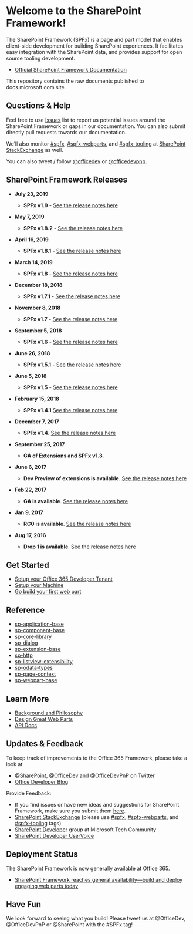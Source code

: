 # Welcome to the SharePoint Framework!

The SharePoint Framework (SPFx) is a page and part model that enables client-side development for building SharePoint experiences. It facilitates easy integration with the SharePoint data, and provides support for open source tooling development.

* [Official SharePoint Framework Documentation](http://aka.ms/spfx)

This repository contains the raw documents published to docs.microsoft.com site.

## Questions & Help

Feel free to use [Issues]((https://github.com/SharePoint/sp-dev-docs/issues)) list to report us potential issues around the SharePoint Framework or gaps in our documentation. You can also submit directly pull requests towards our documentation. 

We’ll also monitor [#spfx](http://sharepoint.stackexchange.com/tags/spfx/), [#spfx-webparts](http://sharepoint.stackexchange.com/tags/spfx-webparts/), and [#spfx-tooling](http://sharepoint.stackexchange.com/tags/spfx-tooling/) at [SharePoint StackExchange](http://sharepoint.stackexchange.com/) as well.

You can also tweet / follow [@officedev](https://twitter.com/officedev) or [@officedevpnp](https://twitter.com/officedevpnp).

## SharePoint Framework Releases

* **July 23, 2019**
   * **SPFx v1.9** - [See the release notes here](https://github.com/SharePoint/sp-dev-docs/wiki/SharePoint-Framework-v1.9-release-notes)

* **May 7, 2019**
   * **SPFx v1.8.2** - [See the release notes here](https://github.com/SharePoint/sp-dev-docs/wiki/SharePoint-Framework-v1.8.2-release-notes)

* **April 16, 2019**
   * **SPFx v1.8.1** - [See the release notes here](https://github.com/SharePoint/sp-dev-docs/wiki/SharePoint-Framework-v1.8.1-release-notes)

* **March 14, 2019**
   * **SPFx v1.8** - [See the release notes here](https://github.com/SharePoint/sp-dev-docs/wiki/SharePoint-Framework-v1.8-release-notes)

* **December 18, 2018**
   * **SPFx v1.7.1** - [See the release notes here](https://github.com/SharePoint/sp-dev-docs/wiki/Release-Notes-for-SPFx-Package-Version-1.7.1)

* **November 8, 2018**
   * **SPFx v1.7** - [See the release notes here](https://github.com/SharePoint/sp-dev-docs/wiki/SharePoint-Framework-v1.7-release-notes)
* **September 5, 2018**
   * **SPFx v1.6** - [See the release notes here](https://github.com/SharePoint/sp-dev-docs/wiki/SharePoint-Framework-v1.6-release-notes)

* **June 26, 2018**
   * **SPFx v1.5.1** - [See the release notes here](https://github.com/SharePoint/sp-dev-docs/wiki/Release-Notes-for-SPFx-Package-Version-1.5.1)
   
* **June 5, 2018**
   * **SPFx v1.5** - [See the release notes here](https://github.com/SharePoint/sp-dev-docs/wiki/Release-Notes-for-SharePoint-Framework-Package-v1.5)

* **February 15, 2018**
   * **SPFx v1.4.1** [See the release notes here](https://github.com/SharePoint/sp-dev-docs/wiki/Release-Notes-for-SPFx-Package-Version-1.4.1)

* **December 7, 2017**
   *  **SPFx v1.4**. [See the release notes here](https://github.com/SharePoint/sp-dev-docs/wiki/Release-Notes-for-SPFx-Package-Version-1.4)

* **September 25, 2017**
   *  **GA of Extensions and SPFx v1.3**.

* **June 6, 2017**
   *  **Dev Preview of extensions is available**.  [See the release notes here](https://github.com/SharePoint/sp-dev-docs/wiki/Release-Notes---Extensions-Dev-Preview-Drop-1)

* **Feb 22, 2017**
   *  **GA is available**.  [See the release notes here](https://github.com/SharePoint/sp-dev-docs/wiki/Release-Notes-GA)

* **Jan 9, 2017**
   *  **RC0 is available**.  [See the release notes here](https://github.com/SharePoint/sp-dev-docs/wiki/Release-Notes-RC0)

* **Aug 17, 2016**
   * **Drop 1 is available**.  [See the release notes here](https://github.com/SharePoint/sp-dev-docs/wiki/Drop-1)
   
## Get Started

* [Setup your Office 365 Developer Tenant](https://docs.microsoft.com/en-us/sharepoint/dev/spfx/set-up-your-developer-tenant)
* [Setup your Machine](https://docs.microsoft.com/en-us/sharepoint/dev/spfx/set-up-your-development-environment)
* [Go build your first web part](https://docs.microsoft.com/en-us/sharepoint/dev/spfx/web-parts/get-started/build-a-hello-world-web-part)

## Reference
* [sp-application-base](https://docs.microsoft.com/en-us/javascript/api/sp-application-base)
* [sp-component-base](https://docs.microsoft.com/en-us/javascript/api/sp-component-base)
* [sp-core-library](https://docs.microsoft.com/en-us/javascript/api/sp-core-library)
* [sp-dialog](https://docs.microsoft.com/en-us/javascript/api/sp-dialog)
* [sp-extension-base](https://docs.microsoft.com/en-us/javascript/api/sp-extension-base)
* [sp-http](https://docs.microsoft.com/en-us/javascript/api/sp-http)
* [sp-listview-extensibility](https://docs.microsoft.com/en-us/javascript/api/sp-listview-extensibility)
* [sp-odata-types](https://docs.microsoft.com/en-us/javascript/api/sp-odata-types)
* [sp-page-context](https://docs.microsoft.com/en-us/javascript/api/sp-page-context)
* [sp-webpart-base](https://docs.microsoft.com/en-us/javascript/api/sp-webpart-base)

## Learn More

* [Background and Philosophy](https://docs.microsoft.com/en-us/sharepoint/dev/spfx/sharepoint-framework-overview)
* [Design Great Web Parts](https://docs.microsoft.com/en-us/sharepoint/dev/design/design-guidance-overview)
* [API Docs](https://docs.microsoft.com/en-us/javascript/api/sp-application-base)

## Updates & Feedback

To keep track of improvements to the Office 365 Framework, please take a look at:

* [@SharePoint](https://twitter.com/sharepoint), [@OfficeDev](https://twitter.com/officedev) and [@OfficeDevPnP](https://twitter.com/officedevpnp) on Twitter
* [Office Developer Blog](http://dev.office.com/blogs)

Provide Feedback:

* If you find issues or have new ideas and suggestions for SharePoint Framework, make sure you submit them [here](https://github.com/SharePoint/sp-dev-docs/issues).
* [SharePoint StackExchange](http://sharepoint.stackexchange.com/) (please use [#spfx](http://sharepoint.stackexchange.com/tags/spfx/), [#spfx-webparts](http://sharepoint.stackexchange.com/tags/spfx-webparts/), and [#spfx-tooling](http://sharepoint.stackexchange.com/tags/spfx-tooling/) tags)
* [SharePoint Developer](https://techcommunity.microsoft.com/t5/SharePoint-Developer/bd-p/SharePointDev) group at Microsoft Tech Community
* [SharePoint Developer UserVoice](https://sharepoint.uservoice.com/forums/329220-sharepoint-dev-platform)

## Deployment Status
The SharePoint Framework is now generally available at Office 365.

- [SharePoint Framework reaches general availability—build and deploy engaging web parts today](https://blogs.office.com/2017/02/23/sharepoint-framework-reaches-general-availability-build-and-deploy-engaging-web-parts-today/)

## Have Fun

We look forward to seeing what you build! Please tweet us at @OfficeDev, @OfficeDevPnP or @SharePoint with the #SPFx tag!
